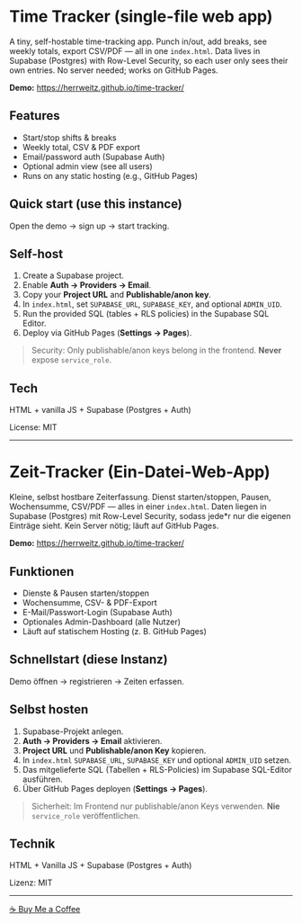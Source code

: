 # Time Tracker (single-file web app)

A tiny, self-hostable time-tracking app. Punch in/out, add breaks, see weekly totals, export CSV/PDF — all in one `index.html`. Data lives in Supabase (Postgres) with Row-Level Security, so each user only sees their own entries. No server needed; works on GitHub Pages.

**Demo:** https://herrweitz.github.io/time-tracker/


## Features
- Start/stop shifts & breaks
- Weekly total, CSV & PDF export
- Email/password auth (Supabase Auth)
- Optional admin view (see all users)
- Runs on any static hosting (e.g., GitHub Pages)

## Quick start (use this instance)
Open the demo → sign up → start tracking.

## Self-host
1. Create a Supabase project.
2. Enable **Auth → Providers → Email**.
3. Copy your **Project URL** and **Publishable/anon key**.
4. In `index.html`, set `SUPABASE_URL`, `SUPABASE_KEY`, and optional `ADMIN_UID`.
5. Run the provided SQL (tables + RLS policies) in the Supabase SQL Editor.
6. Deploy via GitHub Pages (**Settings → Pages**).

> Security: Only publishable/anon keys belong in the frontend. **Never** expose `service_role`.

## Tech
HTML + vanilla JS + Supabase (Postgres + Auth)

License: MIT


---

# Zeit-Tracker (Ein-Datei-Web-App)

Kleine, selbst hostbare Zeiterfassung. Dienst starten/stoppen, Pausen, Wochensumme, CSV/PDF — alles in einer `index.html`. Daten liegen in Supabase (Postgres) mit Row-Level Security, sodass jede*r nur die eigenen Einträge sieht. Kein Server nötig; läuft auf GitHub Pages.

**Demo:** https://herrweitz.github.io/time-tracker/

## Funktionen
- Dienste & Pausen starten/stoppen
- Wochensumme, CSV- & PDF-Export
- E-Mail/Passwort-Login (Supabase Auth)
- Optionales Admin-Dashboard (alle Nutzer)
- Läuft auf statischem Hosting (z. B. GitHub Pages)

## Schnellstart (diese Instanz)
Demo öffnen → registrieren → Zeiten erfassen.

## Selbst hosten
1. Supabase-Projekt anlegen.
2. **Auth → Providers → Email** aktivieren.
3. **Project URL** und **Publishable/anon Key** kopieren.
4. In `index.html` `SUPABASE_URL`, `SUPABASE_KEY` und optional `ADMIN_UID` setzen.
5. Das mitgelieferte SQL (Tabellen + RLS-Policies) im Supabase SQL-Editor ausführen.
6. Über GitHub Pages deployen (**Settings → Pages**).

> Sicherheit: Im Frontend nur publishable/anon Keys verwenden. **Nie** `service_role` veröffentlichen.

## Technik
HTML + Vanilla JS + Supabase (Postgres + Auth)

Lizenz: MIT

---

[☕ Buy Me a Coffee](https://buymeacoffee.com/weitz)

